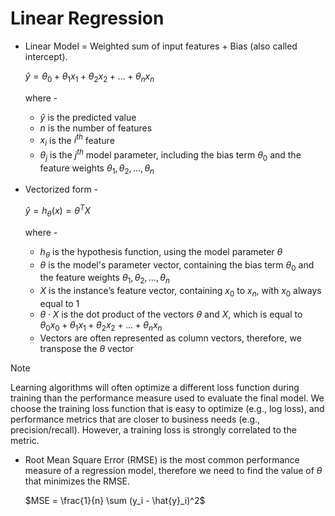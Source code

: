 # Linear Regression

- Linear Model = Weighted sum of input features + Bias (also called intercept).

  $\hat{y} = \theta_0 + \theta_1 x_1 + \theta_2 x_2 + \dots + \theta_n x_n$

  where -
  - $\hat{y}$ is the predicted value
  - $n$ is the number of features
  - $x_i$ is the $i^{th}$ feature
  - $\theta_j$ is the $j^{th}$ model parameter, including the bias term $\theta_0$ and the feature weights $\theta_1, \theta_2, \dots, \theta_n$

- Vectorized form -

  $\hat{y} = h_{\theta}(x) = \theta^T X$

  where -
  - $h_{\theta}$ is the hypothesis function, using the model parameter $\theta$
  - $\theta$ is the model's parameter vector, containing the bias term $\theta_0$ and the feature weights $\theta_1, \theta_2, \dots, \theta_n$
  - $X$ is the instance’s feature vector, containing $x_0$ to $x_n$, with $x_0$ always equal to $1$
  - $\theta \cdot X$ is the dot product of the vectors $\theta$ and $X$, which is equal to $\theta_0 x_0 + \theta_1 x_1 + \theta_2 x_2 + \dots + \theta_n x_n$
  - Vectors are often represented as column vectors, therefore, we transpose the $\theta$ vector

> [!NOTE]
> Learning algorithms will often optimize a different loss function during training than the performance measure used to evaluate the final model. We choose the training loss function that is easy to optimize (e.g., log loss), and performance metrics that are closer to business needs (e.g., precision/recall). However, a training loss is strongly correlated to the metric.

- Root Mean Square Error (RMSE) is the most common performance measure of a regression model, therefore we need to find the value of $\theta$ that minimizes the RMSE.

  $MSE = \frac{1}{n} \sum (y_i - \hat{y}_i)^2$
